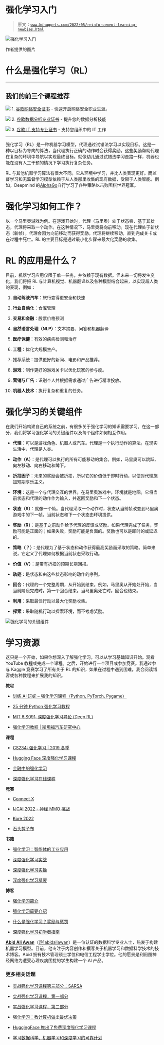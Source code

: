 # 强化学习入门

> 原文：[`www.kdnuggets.com/2022/05/reinforcement-learning-newbies.html`](https://www.kdnuggets.com/2022/05/reinforcement-learning-newbies.html)

![强化学习入门](img/a699338fa51c25e886d0207bcc63c1f2.png)

作者提供的图片

# 什么是强化学习（RL）

* * *

## 我们的前三个课程推荐

![](img/0244c01ba9267c002ef39d4907e0b8fb.png) 1\. [谷歌网络安全证书](https://www.kdnuggets.com/google-cybersecurity) - 快速开启网络安全职业生涯。

![](img/e225c49c3c91745821c8c0368bf04711.png) 2\. [谷歌数据分析专业证书](https://www.kdnuggets.com/google-data-analytics) - 提升您的数据分析技能

![](img/0244c01ba9267c002ef39d4907e0b8fb.png) 3\. [谷歌 IT 支持专业证书](https://www.kdnuggets.com/google-itsupport) - 支持您组织中的 IT 工作

* * *

强化学习（RL）是一种机器学习模型，代理通过试错法学习以实现目标。这是一种以目标为导向的算法，当代理执行正确的动作时会获得奖励。这些奖励帮助代理在复杂的环境中导航以实现最终目标。就像幼儿通过试错法学习走路一样，机器也能在没有人工干预的情况下学习执行复杂任务。

RL 与其他机器学习算法有很大不同。它从环境中学习，并比人类表现更好。而监督学习和无监督学习模型依赖于从人类那里收集的现有数据，受限于人类智能。例如，Deepmind 的[AlphaGo](https://deepmind.com/blog/alphago-zero-learning-scratch/)自行学习了各种策略以击败围棋世界冠军。

# 强化学习如何工作？

以一个马里奥游戏为例。在游戏开始时，代理（马里奥）处于状态零，基于其状态，代理将采取一个动作。在这种情况下，马里奥将向前移动。现在代理处于新状态（新帧）。代理会因为向前移动而获得奖励。代理将继续移动，直到完成关卡或在过程中死亡。RL 的主要目标是通过最小化步骤来最大化奖励的收集。

# RL 的应用是什么？

目前，机器学习应用仅限于单一任务，并依赖于现有数据。但未来一切将发生变化，我们将把 RL 与计算机视觉、机器翻译以及各种模型结合起来，以实现超人类的表现，例如：

1.  **自动驾驶汽车**：旅行变得更安全和快速

1.  **行业自动化**：仓库管理

1.  **交易和金融**：股票价格预测

1.  **自然语言处理（NLP）**：文本摘要、问答和机器翻译

1.  **医疗保健**：有效的疾病检测和治疗

1.  **工程**：优化大规模生产。

1.  推荐系统：提供更好的新闻、电影和产品推荐。

1.  **游戏**：制作更好的游戏关卡以优化玩家的参与度。

1.  **营销与广告**：识别个人并根据需求通过广告进行精准投放。

1.  **机器人技术**：执行复杂和重复的任务。

# 强化学习的关键组件

在我们开始构建自己的系统之前，有很多关于强化学习的知识需要学习。在这一部分，我们将学习强化学习的关键组件以及每个组件如何相互作用。

+   **代理**：可以是游戏角色、机器人或汽车。代理是一个执行动作的算法。在现实生活中，代理是人类。

+   **动作（A）**：是代理可以执行的所有可能移动的集合。例如，马里奥可以跳跃、向左移动、向右移动和蹲下。

+   **折扣因子**：未来的奖励会被折扣，所以它的价值低于即时行动，以便对代理施加短期享乐主义。

+   **环境**：这是一个与代理交互的世界。在马里奥游戏中，环境就是地图。它将当前状态和代理的动作作为输入，并返回奖励和下一个状态。

+   **状态（S）**：就像一个帧。当代理采取一个动作时，状态从当前帧改变到马里奥游戏中的下一帧。当前状态和下一个状态由环境提供。

+   **奖励（R）**：是基于之前动作给予代理的反馈或奖励。如果代理完成了任务，奖励可能是正面的；如果失败，奖励可能是负面的。奖励也可以是即时的或延迟的。

+   **策略（？）**：是代理为了基于状态和动作获得最高奖励而采取的策略。简单来说，它定义了代理如何根据当前状态采取行动。

+   **价值（V）**：是带有折扣的预期长期回报。

+   **轨迹**：是状态和由这些状态影响的动作的序列。

+   **回合**：代理的一个完整周期，从开始到结束。例如，马里奥从开始处开始，当当前阶段完成时，第一个回合结束。当马里奥死亡时，回合也结束。

+   **利用**：采取最佳行动以最大化奖励收集。

+   **探索**：采取随机行动以探索环境，而不考虑奖励。

![强化学习的关键组件](img/550b7b7fc38b1f0dfc551b5bbeea164f.png)

# 学习资源

这只是一个开始，如果你想深入了解强化学习，可以从学习基础知识开始。观看 YouTube 教程或完成一个课程。之后，开始进行一个项目或参加竞赛。我通过参与 Kaggle 竞赛学习了所有关于 RL 的知识，如果在过程中遇到困难，我会阅读博客或各种教程来扩展我的知识。

**教程**

+   [训练 AI 玩蛇 – 强化学习课程（Python, PyTorch, Pygame）](https://www.youtube.com/watch?v=L8ypSXwyBds)

+   [25 分钟 Python 强化学习教程](https://www.youtube.com/watch?v=nRHjymV2PX8)

+   [MIT 6.S091: 深度强化学习导论 (Deep RL)](https://www.youtube.com/watch?v=zR11FLZ-O9M)

+   [强化学习教程 | 斯坦福汽车研究中心](https://cars.stanford.edu/video/tutorial-reinforcement-learning)

**课程**

+   [CS234: 强化学习 | 2019 冬季](https://www.youtube.com/playlist?list=PLoROMvodv4rOSOPzutgyCTapiGlY2Nd8u)

+   [Hugging Face 深度强化学习课程](https://github.com/huggingface/deep-rl-class)

+   [金融中的强化学习](https://www.coursera.org/learn/reinforcement-learning-in-finance)

+   [深度强化学习在线课程](https://www.udacity.com/course/deep-reinforcement-learning-nanodegree--nd893?irclickid=QlxSPkwh5xyIWdTRvMzWh2bTUkGXaQwyX1mS2o0&irgwc=1&utm_source=affiliate&utm_medium=&aff=397676&utm_term=&utm_campaign=_dddrl01_&utm_content=&adid=788805)

**竞赛**

+   [Connect X](https://www.kaggle.com/competitions/connectx)

+   [IJCAI 2022 - 神经 MMO 挑战](https://www.aicrowd.com/challenges/ijcai-2022-the-neural-mmo-challenge?utm_source=mlc&utm_medium=post&utm_campaign=neural-mmo-22)

+   [Kore 2022](https://www.kaggle.com/competitions/kore-2022)

+   [石头剪子布](https://www.kaggle.com/competitions/rock-paper-scissors)

**书籍**

+   [强化学习：智能体的工业应用](https://www.amazon.in/Reinforcement-Learning-Industrial-Applications-Intelligent/dp/9385889508?dchild=1&keywords=Reinforcement+learning&qid=1619894949&sr=8-8&linkCode=sl1&tag=techohealth-21&linkId=ec0dafa060a0385a9caf61ebc4e6ebee&language=en_IN&ref_=as_li_ss_tl)

+   [深度强化学习实战](https://www.amazon.in/Deep-Reinforcement-Learning-Action-Alexander/dp/1617295434?dchild=1&keywords=Reinforcement+learning&qid=1619884459&sr=8-6&linkCode=sl1&tag=techohealth-21&linkId=5464e5df6a4cdf08eda555f94338fcbe&language=en_IN&ref_=as_li_ss_tl)

+   [深度强化学习实操](https://www.amazon.in/Deep-Reinforcement-Learning-Hands-optimization/dp/1838826998?dchild=1&keywords=Reinforcement+learning&qid=1619884459&sr=8-4&linkCode=sl1&tag=techohealth-21&linkId=13f8a2546748c6cae09ef94341ef8280&language=en_IN&ref_=as_li_ss_tl)

+   [深度强化学习精要](https://www.oreilly.com/library/view/grokking-deep-reinforcement/9781617295454/)

**博客**

+   [强化学习简介](https://blog.paperspace.com/introduction-to-reinforcement-learning/)

+   [强化学习简要介绍](https://www.freecodecamp.org/news/a-brief-introduction-to-reinforcement-learning-7799af5840db/)

+   [什么是强化学习？奖励与惩罚](https://towardsdatascience.com/what-is-reinforcement-learning-99f9615918e3)

+   [深度强化学习初学者指南](https://wiki.pathmind.com/deep-reinforcement-learning)

**[Abid Ali Awan](https://www.polywork.com/kingabzpro)**（[@1abidaliawan](https://twitter.com/1abidaliawan)）是一位认证的数据科学专业人士，热衷于构建机器学习模型。目前，他专注于内容创作和撰写关于机器学习和数据科学技术的技术博客。Abid 拥有技术管理硕士学位和电信工程学士学位。他的愿景是利用图神经网络为遭受心理疾病困扰的学生构建一个 AI 产品。

### 更多相关话题

+   [实战强化学习课程第三部分：SARSA](https://www.kdnuggets.com/2022/01/handson-reinforcement-learning-course-part-3-sarsa.html)

+   [实战强化学习课程，第一部分](https://www.kdnuggets.com/2021/12/hands-on-reinforcement-learning-course-part-1.html)

+   [实战强化学习课程，第二部分](https://www.kdnuggets.com/2021/12/hands-on-reinforcement-learning-part-2.html)

+   [强化学习：教计算机做出最优决策](https://www.kdnuggets.com/2023/07/reinforcement-learning-teaching-computers-make-optimal-decisions.html)

+   [HuggingFace 推出了免费深度强化学习课程](https://www.kdnuggets.com/2022/05/huggingface-launched-free-deep-reinforcement-learning-course.html)

+   [学习数据科学、机器学习和深度学习的可靠计划](https://www.kdnuggets.com/2023/01/mwiti-solid-plan-learning-data-science-machine-learning-deep-learning.html)
